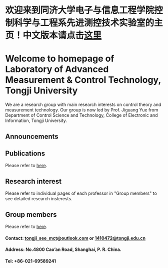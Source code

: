 # 欢迎来到同济大学电子与信息工程学院控制科学与工程系先进测控技术实验室的主页！中文版本请点击[这里](https://tongjiseemct.github.io/CN)

# Welcome to homepage of Laboratory of Advanced Measurement & Control Technology, Tongji University


We are a research group with main research interests on control theory and measurement technology. Our group is now led by Prof. Jiguang Yue from 
Department of Control Science and Technology, College of Electronic and Information, Tongji University.

## Announcements



## Publications

Please refer to [here](https://tongjiseemct.github.io/pubs).

## Research interest

Please refer to individual pages of each professor in "Group members" to see detailed research insterests. 

## Group members

Please refer to [here](https://tongjiseemct.github.io/member).




#### Contact: tongji_see_mct@outlook.com or 1410472@tongji.edu.cn
#### Address: No.4800 Cao’an Road, Shanghai, P. R. China.
#### Tel: +86-021-69589241
